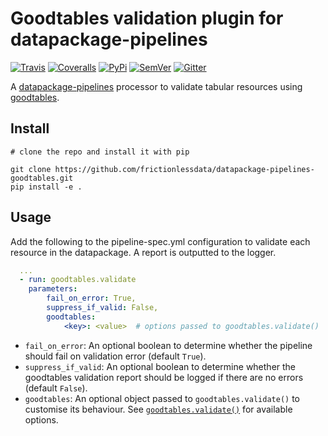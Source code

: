 # Goodtables validation plugin for datapackage-pipelines

[![Travis](https://img.shields.io/travis/frictionlessdata/datapackage-pipelines-goodtables/master.svg)](https://travis-ci.org/frictionlessdata/datapackage-pipelines-goodtables)
[![Coveralls](http://img.shields.io/coveralls/frictionlessdata/datapackage-pipelines-goodtables/master.svg)](https://coveralls.io/r/frictionlessdata/datapackage-pipelines-goodtables?branch=master)
[![PyPi](https://img.shields.io/pypi/v/datapackage-pipelines-goodtables.svg)](https://pypi.python.org/pypi/datapackage-pipelines-goodtables)
[![SemVer](https://img.shields.io/badge/versions-SemVer-brightgreen.svg)](http://semver.org/)
[![Gitter](https://img.shields.io/gitter/room/frictionlessdata/chat.svg)](https://gitter.im/frictionlessdata/chat)


A [datapackage-pipelines](https://github.com/frictionlessdata/datapackage-pipelines) processor to validate tabular resources using [goodtables](https://github.com/frictionlessdata/goodtables-py).


## Install

```
# clone the repo and install it with pip

git clone https://github.com/frictionlessdata/datapackage-pipelines-goodtables.git
pip install -e .
```

## Usage

Add the following to the pipeline-spec.yml configuration to validate each resource in the datapackage. A report is outputted to the logger.

```yaml
  ...
  - run: goodtables.validate
    parameters:
        fail_on_error: True,
        suppress_if_valid: False,
        goodtables:
            <key>: <value>  # options passed to goodtables.validate()
```

- `fail_on_error`: An optional boolean to determine whether the pipeline should fail on validation error (default `True`).
- `suppress_if_valid`: An optional boolean to determine whether the goodtables validation report should be logged if there are no errors (default `False`).
- `goodtables`: An optional object passed to `goodtables.validate()` to customise its behaviour. See [`goodtables.validate()`](https://github.com/frictionlessdata/goodtables-py/#validatesource-options) for available options.
